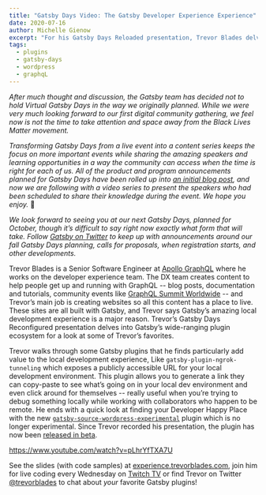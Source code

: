 ```yaml
---
title: "Gatsby Days Video: The Gatsby Developer Experience Experience"
date: 2020-07-16
author: Michelle Gienow
excerpt: "For his Gatsby Days Reloaded presentation, Trevor Blades delves into Gatsby’s wide-ranging plugin ecosystem for a look at some of his personal favorites: plugins that particularly enhance the local development experience."
tags:
  - plugins
  - gatsby-days
  - wordpress
  - graphqL
---
```

_After much thought and discussion, the Gatsby team has decided not to hold Virtual Gatsby Days in the way we originally planned. While we were very much looking forward to our first digital community gathering, we feel now is not the time to take attention and space away from the Black Lives Matter movement._

_Transforming Gatsby Days from a live event into a content series keeps the focus on more important events while sharing the amazing speakers and learning opportunities in a way the community can access when the time is right for each of us. All of the product and program announcements planned for Gatsby Days have been rolled up into [an initial blog post](/blog/2020-06-23-Reconfiguring-Gatsby-Days/), and now we are following with a video series to present the speakers who had been scheduled to share their knowledge during the event. We hope you enjoy._ 💜

_We look forward to seeing you at our next Gatsby Days, planned for October, though it’s difficult to say right now exactly what form that will take. Follow [Gatsby on Twitter](https://twitter.com/gatsbyjs) to keep up with announcements around our fall Gatsby Days planning, calls for proposals, when registration starts, and other developments._

Trevor Blades is a Senior Software Engineer at [Apollo GraphQL](https://www.apollographql.com/) where he works on the developer experience team. The DX team creates content to help people get up and running with GraphQL -- blog posts, documentation and tutorials, community events like [GraphQL Summit Worldwide](https://summit.graphql.com/) -- and  Trevor’s main job is creating websites so all this content has a place to live. These sites are all built with Gatsby, and Trevor says Gatsby’s amazing local development experience is a major reason. Trevor’s Gatsby Days Reconfigured presentation delves into Gatsby’s wide-ranging plugin ecosystem for a look at some of Trevor’s favorites.

Trevor walks through some Gatsby plugins that he finds particularly add value to the local development experience, Like `gatsby-plugin-ngrok-tunneling` which exposes a publicly accessible URL for your local development environment. This plugin allows you to generate a link they can copy-paste to see what’s going on in your local dev environment and even click around for themselves -- really useful when you’re trying to debug something locally while working with collaborators who happen to be remote. He ends with a quick look at finding your Developer Happy Place with the new [`gatsby-source-wordpress-experimental`](https://www.gatsbyjs.org/packages/gatsby-source-wordpress/) plugin which is no longer experimental. Since Trevor recorded his presentation, the plugin has now been [released in beta](https://www.gatsbyjs.org/blog/2020-07-07-wordpress-source-beta/). 

https://www.youtube.com/watch?v=pLhrYfTXA7U

See the slides (with code samples) at [experience.trevorblades.com](https://experience.trevorblades.com/#0), join him for live coding every Wednesday on [Twitch TV](http://twitch.tv/trevorblades) or find Trevor on Twitter [@trevorblades](https://twitter.com/trevorblades?lang=en) to chat about _your_ favorite Gatsby plugins! 
